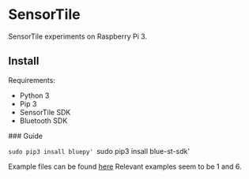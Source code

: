 # SensorTile
SensorTile experiments on Raspberry Pi 3.

## Install

Requirements:
- Python 3
- Pip 3
- SensorTile SDK
- Bluetooth SDK

### Guide

`sudo pip3 insall bluepy'
`sudo pip3 insall blue-st-sdk'

Example files can be found [here](https://github.com/STMicroelectronics/BlueSTSDK_Python)
Relevant examples seem to be 1 and 6. 